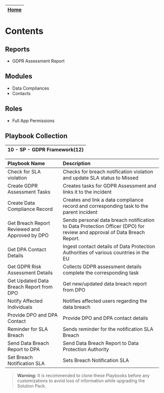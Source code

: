 | [Home](https://github.com/fortinet-fortisoar/solution-pack-gdpr-framework/blob/release/1.0.1/README.md) | 
|--------------------------------------------| 
 
# Contents

## Reports

- GDPR Assessment Report

## Modules

- Data Compliances
- Contacts

## Roles

- Full App Permissions

## Playbook Collection

| 10 - SP - GDPR Framework(12)|
|:----------------------------|

| Playbook Name                                   | Description                                                                                                             |
|:------------------------------------------------|:------------------------------------------------------------------------------------------------------------------------|
|Check for SLA violation |Checks for breach notification violation and update SLA status to Missed|
| Create GDPR Assessment Tasks                    | Creates tasks for GDPR Assessment and links it to the incident                                                          |
| Create Data Compliance Record           | Creates and link a data compliance record and corresponding task to the parent incident                     |
| Get Breach Report Reviewed and Approved by DPO  | Sends personal data breach notification to Data Protection Officer (DPO) for review and approval of Data Breach Report. |
| Get DPA Contact Details | Ingest contact details of Data Protection Authorities of various countries in the EU                                    |
| Get GDPR Risk Assessment Details                | Collects GDPR assessment details complete the corresponding task                                                        |
| Get Updated Data Breach Report from DPO         | Get new/updated data breach report from DPO                                                                             |
| Notify Affected Individuals                     | Notifies affected users regarding the data breach                                                                       |
| Provide DPO and DPA Contact                     | Provide DPO and DPA contact details                                                                                     |
|Reminder for SLA Breach|Sends reminder for the notification SLA Breach|
| Send Data Breach Report to DPA                  | Send Data Breach Report to Data Protection Authority                                                                    |
| Set Breach Notification SLA                     | Sets Breach Notification SLA                                                                                            |

>**Warning:** It is recommended to clone these Playbooks before any customizations to avoid loss of information while upgrading the Solution Pack.
